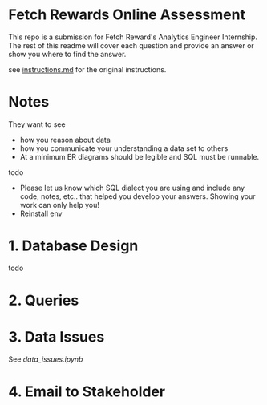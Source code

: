 # Fetch Rewards Online Assessment
This repo is a submission for Fetch Reward's Analytics Engineer Internship.
The rest of this readme will cover each question and 
provide an answer or show you where to find the answer.

see [instructions.md](docs/instructions.md) for the original instructions.

# Notes
They want to see
* how you reason about data
* how you communicate your understanding a data set to others
* At a minimum ER diagrams should be legible and
 SQL must be runnable.

todo
- Please let us know which SQL dialect you are using and include any code, notes, etc.. that helped you develop your answers. Showing your work can only help you!
- Reinstall env

# 1. Database Design
todo

# 2. Queries

# 3. Data Issues
See _data_issues.ipynb_



# 4. Email to Stakeholder

